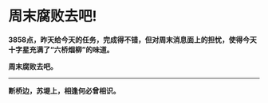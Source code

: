 周末腐败去吧!
====

			

**3858点，昨天给今天的任务，完成得不错，但对周末消息面上的担忧，使得今天十字星充满了“六桥烟柳”的味道。**

**周末腐败去吧。**

** **

**断桥边，苏堤上，相逢何必曾相识。**
